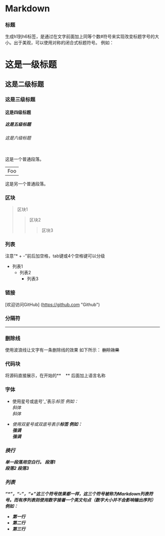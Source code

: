 # Markdown #

### 标题 ###
生成h1到h6标签，是通过在文字前面加上同等个数#符号来实现改变标题字号的大小。出于美观，可以使用对称的闭合式标题符号。
例如：
<br>
# 这是一级标题 #
## 这是二级标题 ##
### 这是三级标题 ###
#### 这是四级标题 ####
##### 这是五级标题 #####
###### 这是六级标题 ######

<br>
这是一个普通段落。
<table>
  <tr>
      <td>Foo</td>
  <tr>
</table>
这是另一个普通段落。

### 区块 ###
>区块1
>>区块2
>>>区块3

### 列表 ###
注意“* + -”前后加空格，tab键或4个空格键可以分级
 * 列表1
   + 列表2
     - 列表3

### 链接 ###
[欢迎访问GitHub] (https://github.com "Github")

### 分隔符 ###
---

### 删除线 ###
使用波浪线让文字有一条删除线的效果
如下所示：
~~删除效果~~


### 代码块 ###
将源码直接展示，在开始的** ``` ``` ** 后面加上语言名称

### 字体 ###
* 使用星号或底号'_'表示<em>标签
  例如：<br>
  *斜体*<br> 
  _斜体_<br>

* 使用双星号或双底号表示<strong>标签
  例如：<br>
  **强调**<br> 
  __强调__<br>
 
 
### 换行 ###
单一段落用空白行。
段落1<br>段落2
段落3

### 列表 ###
“*”，“-”，“+”这三个符号效果都一样，这三个符号被称为Markdown列表符号。而有序列表则使用数字接着一个英文句点（数字大小并不会影响输出序列）
例如：
* 第一行
* 第二行
* 第三行

